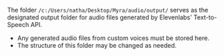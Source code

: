 The folder `/c:/Users/natha/Desktop/Myra/audio/output/` serves as the designated output folder for audio files generated by Elevenlabs' Text-to-Speech API.

- Any generated audio files from custom voices must be stored here.
- The structure of this folder may be changed as needed.